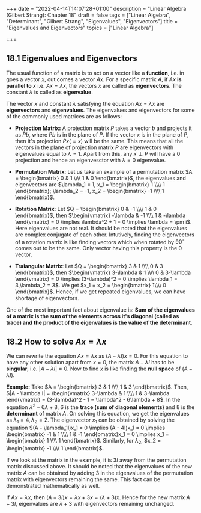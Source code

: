 +++
date = "2022-04-14T14:07:28+01:00"
description = "Linear Algebra (Gilbert Strang): Chapter 18"
draft = false
tags = ["Linear Algebra", "Determinant", "Gilbert Strang", "Eigenvalues", "Eigenvectors"]
title = "Eigenvalues and Eigenvectors"
topics = ["Linear Algebra"]

+++


## 18.1 Eigenvalues and Eigenvectors

The usual function of a matrix is to act on a vector like a <b>function</b>, i.e. in goes a vector $x$, out comes a vector $Ax$. For a specific matrix $A$, if $Ax$ <b>is parallel to</b> $x$ i.e. $Ax = \lambda x$, the vectors $x$ are called as <b>eigenvectors</b>. The constant $\lambda$ is called as <b>eigenvalue</b>.

The vector $x$ and constant $\lambda$ satisfying the equation $Ax = \lambda x$ are <b>eigenvectors</b> and <b>eigenvalues</b>. The eigenvalues and eigenvectors for some of the commonly used matrices are as follows:

* <b>Projection Matrix:</b> A projection matrix $P$ takes a vector $b$ and projects it as $Pb$, where $Pb$ is in the plane of $P$. If the vector $x$ is in the plane of $P$, then it's projection $Px (=x)$ will be the same. This means that all the vectors in the plane of projection matrix $P$ are eigenvectors with eigenvalues equal to $\lambda = 1$. Apart from this, any $x \perp P$ will have a $0$ projection and hence an eigenvesctor with $\lambda = 0$ eigenvalue.


* <b>Permutation Matrix</b>: Let us take an example of a permutation matrix $A = \begin{bmatrix}
0 & 1 \\\\
1 & 0
\end{bmatrix}$, the eigenvalues and eigenvectors are $\lambda_1 = 1, x_1 = \begin{bmatrix}
1 \\\\
1
\end{bmatrix}; \lambda_2 = -1, x_2 = \begin{bmatrix}
-1 \\\\
1
\end{bmatrix}$.


* <b>Rotation Matrix</b>: Let $Q = \begin{bmatrix}
0 & -1 \\\\
1 & 0
\end{bmatrix}$, then $\begin{vmatrix}
-\lambda & -1 \\\\
1 & -\lambda
\end{vmatrix} = 0 \implies \lambda^2 + 1 = 0 \implies \lambda = \pm i$. Here eigenvalues are not real. It should be noted that the eigenvalues are complex conjugate of each other. Intutively, finding the eigenvectors of a rotation matrix is like finding vectors which when rotated by $90^\circ$ comes out to be the same. Only vector having this property is the $0$ vector.


* <b>Traiangular Matrix</b>: Let $Q = \begin{bmatrix}
3 & 1 \\\\
0 & 3
\end{bmatrix}$, then $\begin{vmatrix}
3-\lambda & 1 \\\\
0 & 3-\lambda
\end{vmatrix} = 0 \implies (3-\lambda)^2 = 0 \implies \lambda_1 = 3,\lambda_2 = 3$. We get $x_1 = x_2 = \begin{bmatrix}
1\\\\
0
\end{bmatrix}$. Hence, if we get repeated eigenvalues, we can have shortage of eigenvectors.


One of the most important fact about eigenvalue is: <b>Sum of the eigenvalues of a matrix is the sum of the elements across it's diagonal (called as trace) and the product of the eigenvalues is the value of the determinant</b>.

## 18.2 How to solve $Ax = \lambda x$

We can rewrite the equation $Ax = \lambda x$ as $(A - \lambda I)x = 0$. For this equation to have any other solution apart from $x=0$, the matrix $A - \lambda I$ has to be <b>singular</b>, i.e. $|A - \lambda I| = 0$. Now to find $x$ is like finding the <b>null space</b> of $(A - \lambda I)$.

<b>Example:</b> Take $A = \begin{bmatrix}
3 & 1 \\\\
1 & 3
\end{bmatrix}$. Then, $|A - \lambda I| = \begin{vmatrix}
3-\lambda & 1 \\\\
1 & 3-\lambda
\end{vmatrix} = (3-\lambda)^2 - 1 = \lambda^2 - 6\lambda + 8$. In the equation $\lambda^2 - 6\lambda + 8$, $6$ is the <b>trace (sum of diagonal elements)</b> and $8$ is the <b>determinant</b> of matrix $A$. On solving this equation, we get the eigenvalues as $\lambda_1 = 4,\lambda_2 = 2$. The eigenvector $x_1$ can be obtained by solving the equation $(A - \lambda_1I)x_1 = 0 \implies (A - 4I)x_1 = 0 \implies \begin{bmatrix}
-1 & 1 \\\\
1 & -1
\end{bmatrix}x_1 = 0 \implies x_1 = \begin{bmatrix}
1 \\\\
1 
\end{bmatrix}$. Similarly, for $\lambda_2$, $x_2 = \begin{bmatrix}
-1 \\\\
1 
\end{bmatrix}$.

If we look at the matrix in the example, it is $3I$ away from the permutation matrix discussed above. It should be noted that the eigenvalues of the new matrix $A$ can be obtained by adding $3$ in the eigenvalues of the permutation matrix with eigenvectors remaining the same. This fact can be demonstrated mathematically as well.

If $Ax = \lambda x$, then $(A + 3I)x = \lambda x + 3x = (\lambda + 3)x$. Hence for the new matrix $A + 3I$, eigenvalues are $\lambda + 3$ with eigenvectors remaining unchanged.
